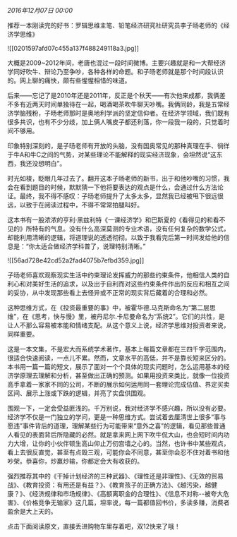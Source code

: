 _2016年12月07日 00:00_

推荐一本刚读完的好书：罗辑思维主笔、铅笔经济研究社研究员李子旸老师的《经济学思维》

![[0201597afd07c455a137f488249118a3.jpg]]

大概是2009~2012年间，老唐也混过一段时间微博。主要兴趣就是和一大帮经济学同好吹牛、辩论乃至争吵，各种各样的命题。和子旸老师就是那个时间段认识的。网上聊的痛快，颇有些惺惺相惜的味道。

后来——忘记了是2010年还是2011年，反正是个秋天——有次他来成都，我俩差不多有近两天时间单独待在一起，喝酒喝茶吹牛聊天吵嘴。我俩同龄，我是五常经济学脑残粉，子旸老师那时是奥地利学派的坚定信仰者。在经济学领域，我们既有很多共识，也有不少分歧，加上俩人嘴皮子都还利落，你一段我一段的，只觉着时间不够用。

印象特别深刻的，是子旸老师有开放的头脑，没有国奥常见的那种真理在手、徜徉于牛A和牛C之间的气势，对某些理论不能解释的现实经济现象，会坦然说“这东西，我还没想明白”。

时光如梭，眨眼几年过去了。翻开这本子旸老师的新书，出于和他吵嘴的习惯，我会在看到题目的时候，默默猜一下他将要表达的观点是什么，会通过什么方法论证。最终，我不得不感叹：子旸老师提升了太多太多，显然我已经被甩下很远很远，以致于在阅读过程中，不得不常常拍腿叫好。

这本书有一股浓浓的亨利·黑兹利特《一课经济学》和巴斯夏的《看得见的和看不见的》所特有的气息。没有什么高深莫测的专业术语，没有任何复杂的数学公式，却能利用清晰的逻辑，将道理说的透透彻彻。以致于我看完后第一时间发给他的信息是：“你太适合做经济学科普了，说理特别清晰。”

![[56ad728e42cd52a2fad4075b7efbd359.jpg]]

子旸老师喜欢观察现实生活中约束理论发挥威力的那些约束条件，他相信人类的自利心和对美好生活的追求，以及出于自利而对这些约束条件作出的反应和相互之间的妥协，从中发现那些看上去怪异或不正常的现实背后藏着的合理和必然。

这种思维方式，在《投资最重要的事》中，被霍华德.马克斯命名为“第二层思维”，在《思考，快与慢》里，被丹尼尔.卡尼曼命名为“系统2”。它们的共性，是让人不那么容易被本能和情绪支配。从这个意义上说，经济学思维对投资者来说，同样重要。

这是一本文集，不是宏大而系统学术著作，基本上每篇文章都在三四千字范围内，很适合快速阅读，一点儿不累。然而，文章水平的高低，并不是靠长短来区分的。本书用一篇一篇的短文，展示了面对一个个具体的现实问题时，怎么运用基本的经济学原理去理解和分析，甚至做出正确的预测。如果用投资来类比，就像一位投资高手拿着一家家不同的公司，不断的展示如何运用同一套理论完成估值、界定买卖区间、展示上涨或下跌的逻辑，并亮了实盘供围观。

围观一下，一定会受益匪浅的。千万别说，我对经济学不感兴趣，所以没有必要。经济学不仅是一门独立的学问，更是一种思维方式。尝试着去厘清世上很多“事与愿违”事件背后的道理，理解某些行为可能带来“意外之喜”的逻辑，看见那些普通人看见的表面背后所隐藏的必然。就是拿来网上网下吹牛侃大山，也会短时间内功力大增，让你的小伙伴顿生高山仰止万仞宫墙之心的。当然，也许书中某些观点，看上去很反直觉，甚至有点毁三观，可能你会不同意，甚至你会忍不住对着书和他吵架。恭喜你，炒赢炒输，你都定会大有收获的。

强烈推荐其中的《干掉计划经济的三种武器》、《理性还是非理性》、《无效的贸易战》、《教育投资：有用还是有益？》、《教育孩子的正确方法》、《越污染，越健康？》、《经济规律和市场规律》、《高额离职金的合理性》、《信息不对称--被夸大危害》、《价格竞争无输家》这几篇，坦率说，每一篇都值回书价，多读多赚，消费者盈余是大上天的。

点击下面阅读原文，直接丢进购物车里存着吧，双12快来了哦！